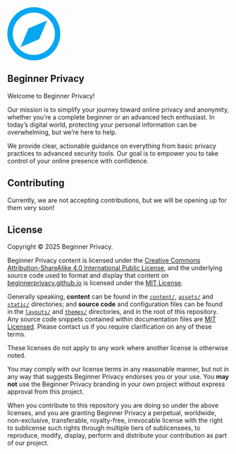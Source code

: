 <div style="display: flex; justify-content: center; width: 120px;">
    <img alt="Beginner Privacy Logo" src="https://raw.githubusercontent.com/beginnerprivacy/hextra/refs/heads/main/static/android-chrome-512x512.png">
</div>

## Beginner Privacy
Welcome to Beginner Privacy!

Our mission is to simplify your journey toward online privacy and anonymity, whether you’re a complete beginner or an advanced tech enthusiast. In today’s digital world, protecting your personal information can be overwhelming, but we’re here to help.

We provide clear, actionable guidance on everything from basic privacy practices to advanced security tools. Our goal is to empower you to take control of your online presence with confidence.

## Contributing
Currently, we are not accepting contributions, but we will be opening up for them very soon!

## License
Copyright &copy; 2025 Beginner Privacy.

Beginner Privacy content is licensed under the [Creative Commons Attribution-ShareAlike 4.0 International Public License](LICENSE), and the underlying source code used to format and display that content on [beginnerprivacy.github.io](https://beginnerprivacy.github.io) is licensed under the [MIT License](CODE-LICENSE).

Generally speaking, **content** can be found in the [`content/`](content/), [`assets/`](assets/) and [`static/`](static/) directories; and **source code** and configuration files can be found in the [`layouts/`](layouts/) and [`themes/`](themes/) directories, and in the root of this repository. Any source code snippets contained within documentation files are [MIT Licensed](CODE-LICENSE). Please contact us if you require clarification on any of these terms.

These licenses do not apply to any work where another license is otherwise noted.

You may comply with our license terms in any reasonable manner, but not in any way that suggests Beginner Privacy endorses you or your use. You **may not** use the Beginner Privacy branding in your own project without express approval from this project.

When you contribute to this repository you are doing so under the above licenses, and you are granting Beginner Privacy a perpetual, worldwide, non-exclusive, transferable, royalty-free, irrevocable license with the right to sublicense such rights through multiple tiers of sublicensees, to reproduce, modify, display, perform and distribute your contribution as part of our project.
